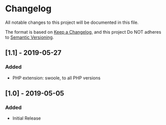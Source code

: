 # Changelog
All notable changes to this project will be documented in this file.

The format is based on [Keep a Changelog](https://keepachangelog.com/en/1.0.0/),
and this project Do NOT adheres to [Semantic Versioning](https://semver.org/spec/v2.0.0.html).


## [1.1] - 2019-05-27
### Added
- PHP extension: swoole, to all PHP versions

## [1.0] - 2019-05-05
### Added
- Initial Release

